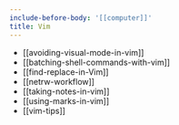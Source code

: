 ```yaml
---
include-before-body: '[[computer]]'
title: Vim
---
```


- [[avoiding-visual-mode-in-vim]]
- [[batching-shell-commands-with-vim]]
- [[find-replace-in-Vim]]
- [[netrw-workflow]]
- [[taking-notes-in-vim]]
- [[using-marks-in-vim]]
- [[vim-tips]]

